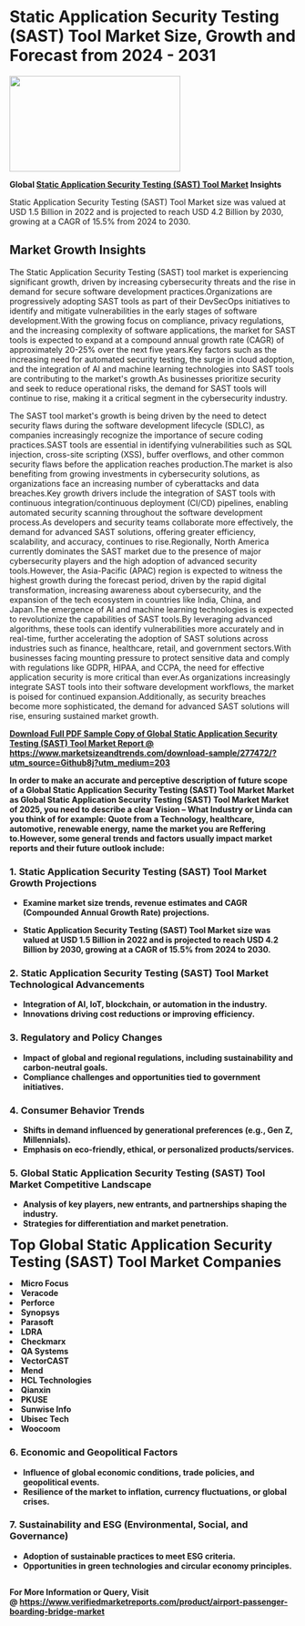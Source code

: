 <H1>Static Application Security Testing (SAST) Tool Market Size, Growth and Forecast from 2024 - 2031</H1><img class="aligncenter size-medium wp-image-584254" src="https://thirdeyenews.in/wp-content/uploads/2024/09/Global-Market-Research-300x168.jpeg" alt="" width="300" height="168" /><p><strong>Global&nbsp;<a href="https://www.marketsizeandtrends.com/download-sample/277472/?utm_source=Github8j?utm_medium=203">Static Application Security Testing (SAST) Tool Market</a> Insights</strong></p><p>Static Application Security Testing (SAST) Tool Market size was valued at USD 1.5 Billion in 2022 and is projected to reach USD 4.2 Billion by 2030, growing at a CAGR of 15.5% from 2024 to 2030.</p><p><h2>Market Growth Insights</h2> <p>The Static Application Security Testing (SAST) tool market is experiencing significant growth, driven by increasing cybersecurity threats and the rise in demand for secure software development practices.Organizations are progressively adopting SAST tools as part of their DevSecOps initiatives to identify and mitigate vulnerabilities in the early stages of software development.With the growing focus on compliance, privacy regulations, and the increasing complexity of software applications, the market for SAST tools is expected to expand at a compound annual growth rate (CAGR) of approximately 20-25% over the next five years.Key factors such as the increasing need for automated security testing, the surge in cloud adoption, and the integration of AI and machine learning technologies into SAST tools are contributing to the market's growth.As businesses prioritize security and seek to reduce operational risks, the demand for SAST tools will continue to rise, making it a critical segment in the cybersecurity industry.</p> <p><strong><a href="#"></a></strong></p> <p>The SAST tool market's growth is being driven by the need to detect security flaws during the software development lifecycle (SDLC), as companies increasingly recognize the importance of secure coding practices.SAST tools are essential in identifying vulnerabilities such as SQL injection, cross-site scripting (XSS), buffer overflows, and other common security flaws before the application reaches production.The market is also benefiting from growing investments in cybersecurity solutions, as organizations face an increasing number of cyberattacks and data breaches.Key growth drivers include the integration of SAST tools with continuous integration/continuous deployment (CI/CD) pipelines, enabling automated security scanning throughout the software development process.As developers and security teams collaborate more effectively, the demand for advanced SAST solutions, offering greater efficiency, scalability, and accuracy, continues to rise.Regionally, North America currently dominates the SAST market due to the presence of major cybersecurity players and the high adoption of advanced security tools.However, the Asia-Pacific (APAC) region is expected to witness the highest growth during the forecast period, driven by the rapid digital transformation, increasing awareness about cybersecurity, and the expansion of the tech ecosystem in countries like India, China, and Japan.The emergence of AI and machine learning technologies is expected to revolutionize the capabilities of SAST tools.By leveraging advanced algorithms, these tools can identify vulnerabilities more accurately and in real-time, further accelerating the adoption of SAST solutions across industries such as finance, healthcare, retail, and government sectors.With businesses facing mounting pressure to protect sensitive data and comply with regulations like GDPR, HIPAA, and CCPA, the need for effective application security is more critical than ever.As organizations increasingly integrate SAST tools into their software development workflows, the market is poised for continued expansion.Additionally, as security breaches become more sophisticated, the demand for advanced SAST solutions will rise, ensuring sustained market growth.</p> <p><strong><a href="#"></p><p><span class=""><strong>Download Full PDF Sample Copy of Global Static Application Security Testing (SAST) Tool Market Report</strong> @ <a href="https://www.marketsizeandtrends.com/download-sample/277472/?utm_source=Github8j?utm_medium=203" target="_blank">https://www.marketsizeandtrends.com/download-sample/277472/?utm_source=Github8j?utm_medium=203</a></span></p><p>In order to make an accurate and perceptive description of future scope of a Global&nbsp;Static Application Security Testing (SAST) Tool Market Market as Global&nbsp;Static Application Security Testing (SAST) Tool Market Market of 2025, you need to describe a clear Vision &ndash; What Industry or Linda can you think of for example: Quote from a Technology, healthcare, automotive, renewable energy, name the market you are Reffering to.However, some general trends and factors usually impact market reports and their future outlook include:</p><h3>1.&nbsp;<strong>Static Application Security Testing (SAST) Tool Market Growth Projections</strong></h3><ul><li>Examine market size trends, revenue estimates and CAGR (Compounded Annual Growth Rate) projections.</li><li><p>Static Application Security Testing (SAST) Tool Market size was valued at USD 1.5 Billion in 2022 and is projected to reach USD 4.2 Billion by 2030, growing at a CAGR of 15.5% from 2024 to 2030.</p></li></ul><h3>2.&nbsp;<strong>Static Application Security Testing (SAST) Tool Market Technological Advancements</strong></h3><ul><li>Integration of AI, IoT, blockchain, or automation in the industry.</li><li>Innovations driving cost reductions or improving efficiency.</li></ul><h3>3.&nbsp;<strong>Regulatory and Policy Changes</strong></h3><ul><li>Impact of global and regional regulations, including sustainability and carbon-neutral goals.</li><li>Compliance challenges and opportunities tied to government initiatives.</li></ul><h3>4.&nbsp;<strong>Consumer Behavior Trends</strong></h3><ul><li>Shifts in demand influenced by generational preferences (e.g., Gen Z, Millennials).</li><li>Emphasis on eco-friendly, ethical, or personalized products/services.</li></ul><h3>5.&nbsp;<strong>Global Static Application Security Testing (SAST) Tool Market Competitive Landscape</strong></h3><ul><li>Analysis of key players, new entrants, and partnerships shaping the industry.</li><li>Strategies for differentiation and market penetration.</li></ul><p data-pm-slice="1 1 []"><span style="color: inherit; font-family: inherit; font-size: 25px;">Top Global Static Application Security Testing (SAST) Tool Market Companies</span></p><div class="" data-test-id=""><p><li>Micro Focus</li><li> Veracode</li><li> Perforce</li><li> Synopsys</li><li> Parasoft</li><li> LDRA</li><li> Checkmarx</li><li> QA Systems</li><li> VectorCAST</li><li> Mend</li><li> HCL Technologies</li><li> Qianxin</li><li> PKUSE</li><li> Sunwise Info</li><li> Ubisec Tech</li><li> Woocoom</li></p></div><h3>6.&nbsp;<strong>Economic and Geopolitical Factors</strong></h3><ul><li>Influence of global economic conditions, trade policies, and geopolitical events.</li><li>Resilience of the market to inflation, currency fluctuations, or global crises.</li></ul><h3>7.&nbsp;<strong>Sustainability and ESG (Environmental, Social, and Governance)</strong></h3><ul><li>Adoption of sustainable practices to meet ESG criteria.</li><li>Opportunities in green technologies and circular economy principles.</li></ul><h2><strong style="font-size: 14px;">For More Information or Query, Visit @&nbsp;</strong><a style="background-color: #ffffff; font-size: 14px;" href="https://www.marketsizeandtrends.com/report/static-application-security-testing-sast-tool-market/" target="_blank">https://www.verifiedmarketreports.com/product/airport-passenger-boarding-bridge-market</a></h2>